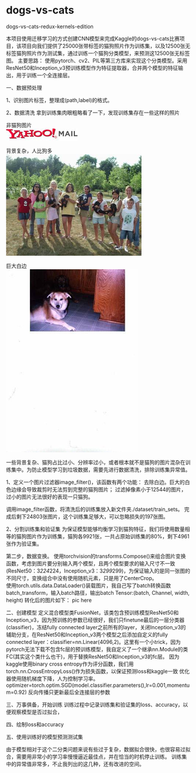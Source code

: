 # dogs-vs-cats
dogs-vs-cats-redux-kernels-edition

本项目使用迁移学习的方式创建CNN模型来完成Kaggle的dogs-vs-cats比赛项目，该项目向我们提供了25000张带标签的猫狗照片作为训练集，以及12500张无标签猫狗照片作为测试集，通过训练一个猫狗分类模型，来预测这12500张无标签图。
主要思路：
使用pytorch、cv2、PIL等第三方库来实现这个分类模型。采用ResNet50和Inception_v3预训练模型作为特征提取器，合并两个模型的特征输出，用于训练一个全连接层。
    
一、数据预处理

1、识别图片标签，整理成(path,label)的格式。

2、数据清洗
拿到训练集肉眼粗略看了一下，发现训练集存在一些这样的照片

非猫狗图片  
![](picture/dog.4367.jpg)

背景复杂，人比狗多  
![](picture/dog.6725.jpg)

巨大白边  
![](picture/dog.9076.jpg)

一些背景复杂、猫狗占比过小、分辨率过小，或者根本就不是猫狗的图片混杂在训练集中。为防止模型学习到垃圾数据，需要先进行数据清洗，排除训练集异常值。
    
1、定义一个图片过滤器image_filter()，该函数有两个功能：
去除白边。巨大的白色边缘会导致裁剪时无法剪到完整的猫狗图片；
过滤掉像素小于12544的图片，过小的图片无法很好的表现一只猫狗。


调用image_filter函数，将清洗后的训练集放入新文件夹./dataset/train_sets。
完成后剩下24803张图片，这个训练集足够大，可以忽略损失的197张图。
    
2、分割训练集和验证集
为保证模型能够均衡学习到猫狗特征，我们将使用数量相等的猫狗图片作为训练集，猫狗各9921张，一共占原始训练集的80%，剩下4961张作为验证集。
    
第二步，数据变换。
使用torchvision的transforms.Compose()来组合图片变换函数，考虑到图片要分别输入两个模型，且两个模型要求的输入尺寸不一致(ResNet50：3*224*224，Inception_v3：3*299*299)，为保证输入的是同一张图的不同尺寸，变换组合中没有使用随机元素，只是用了CenterCrop。  
使用torch.utils.data.DataLoader()装载图片，我自己写了batch转换函数batch_transform，输入batch路径，输出batch Tensor:(batch, Channel, width, height)
转化后的图片如下：
    pic here
    
二、创建模型
定义混合模型类FusionNet，该类包含预训练模型ResNet50和Inception_v3，因为预训练的参数已经很好，我们只finetune最后的一层分类器(classifier)，冻结fully connected layer之前所有的layer，关闭Inception_v3的辅助分支，在ResNet50和Inception_v3两个模型之后添加自定义的fully connected layer：classifier=nn.Linear(4096,2)。这里有一个小trick，因为pytorch无法下载不包含fc层的预训练模型，我自定义了一个继承nn.Module的类FC(其实这个类什么也干)，用于替换ResNet50和Inception_v3的fc层。
因为kaggle使用binary cross entropy作为评分函数，我们用torch.nn.CrossEntropyLoss()作为损失函数，以保证预测loss和kaggle一致
优化器使用随机梯度下降，人为控制学习率。
optimizer=torch.optim.SGD(model.classifier.parameters(),lr=0.001,momentum=0.92)
反向传播只更新最后全连接层的参数
    
三、万事俱备，开始训练
训练过程中记录训练集和验证集的loss、accuracy，以便观察模型是否过拟合，
    
四、绘制loss和accuracy
    
五、使用训练好的模型预测测试集
    
由于模型相对于这个二分类问题来说有些过于复杂，数据拟合很快，也很容易过拟合，需要用非常小的学习率慢慢逼近最佳点，并在恰当的时机停止训练。
训练集中的异常值非常多，不止我列出的这几种，还有改进的空间。
